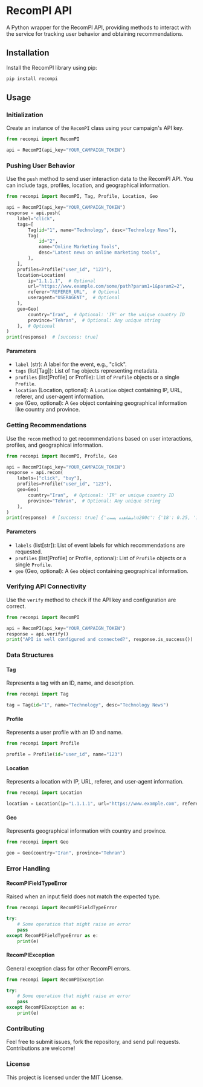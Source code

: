 # RecomPI API

A Python wrapper for the RecomPI API, providing methods to interact with the service for tracking user behavior and obtaining recommendations.

## Installation

Install the RecomPI library using pip:

```bash
pip install recompi
```

## Usage

### Initialization

Create an instance of the `RecomPI` class using your campaign's API key.

```python
from recompi import RecomPI

api = RecomPI(api_key="YOUR_CAMPAIGN_TOKEN")
```

### Pushing User Behavior

Use the `push` method to send user interaction data to the RecomPI API. You can include tags, profiles, location, and geographical information.

```python
from recompi import RecomPI, Tag, Profile, Location, Geo

api = RecomPI(api_key="YOUR_CAMPAIGN_TOKEN")
response = api.push(
    label="click",
    tags=[
        Tag(id="1", name="Technology", desc="Technology News"),
        Tag(
            id="2",
            name="Online Marketing Tools",
            desc="Latest news on online marketing tools",
        ),
    ],
    profiles=Profile("user_id", "123"),
    location=Location(
        ip="1.1.1.1",  # Optional
        url="https://www.example.com/some/path?param1=1&param2=2",
        referer="REFERER_URL",  # Optional
        useragent="USERAGENT",  # Optional
    ),
    geo=Geo(
        country="Iran",  # Optional: 'IR' or the unique country ID
        province="Tehran",  # Optional: Any unique string
    ),  # Optional
)
print(response)  # [success: true]
```

#### Parameters

- `label` (str): A label for the event, e.g., "click".
- `tags` (list[Tag]): List of `Tag` objects representing metadata.
- `profiles` (list[Profile] or Profile): List of `Profile` objects or a single `Profile`.
- `location` (Location, optional): A `Location` object containing IP, URL, referer, and user-agent information.
- `geo` (Geo, optional): A `Geo` object containing geographical information like country and province.

### Getting Recommendations

Use the `recom` method to get recommendations based on user interactions, profiles, and geographical information.

```python
from recompi import RecomPI, Profile, Geo

api = RecomPI(api_key="YOUR_CAMPAIGN_TOKEN")
response = api.recom(
    labels=["click", "buy"],
    profiles=Profile("user_id", "123"),
    geo=Geo(
        country="Iran",  # Optional: 'IR' or unique country ID
        province="Tehran",  # Optional: Any unique string
    ),
)
print(response)  # [success: true] {'مشاهده پست\u200c': {'18': 0.25, '19': 0.75}}
```

#### Parameters

- `labels` (list[str]): List of event labels for which recommendations are requested.
- `profiles` (list[Profile] or Profile, optional): List of `Profile` objects or a single `Profile`.
- `geo` (Geo, optional): A `Geo` object containing geographical information.

### Verifying API Connectivity

Use the `verify` method to check if the API key and configuration are correct.

```python
from recompi import RecomPI

api = RecomPI(api_key="YOUR_CAMPAIGN_TOKEN")
response = api.verify()
print("API is well configured and connected?", response.is_success())  # [success: true]
```

### Data Structures

#### Tag

Represents a tag with an ID, name, and description.

```python
from recompi import Tag

tag = Tag(id="1", name="Technology", desc="Technology News")
```

#### Profile

Represents a user profile with an ID and name.

```python
from recompi import Profile

profile = Profile(id="user_id", name="123")
```

#### Location

Represents a location with IP, URL, referer, and user-agent information.

```python
from recompi import Location

location = Location(ip="1.1.1.1", url="https://www.example.com", referer="REFERER_URL", useragent="USERAGENT")
```

#### Geo

Represents geographical information with country and province.

```python
from recompi import Geo

geo = Geo(country="Iran", province="Tehran")
```

### Error Handling

#### RecomPIFieldTypeError

Raised when an input field does not match the expected type.

```python
from recompi import RecomPIFieldTypeError

try:
    # Some operation that might raise an error
    pass
except RecomPIFieldTypeError as e:
    print(e)
```

#### RecomPIException

General exception class for other RecomPI errors.

```python
from recompi import RecomPIException

try:
    # Some operation that might raise an error
    pass
except RecomPIException as e:
    print(e)
```

### Contributing

Feel free to submit issues, fork the repository, and send pull requests. Contributions are welcome!

### License

This project is licensed under the MIT License.